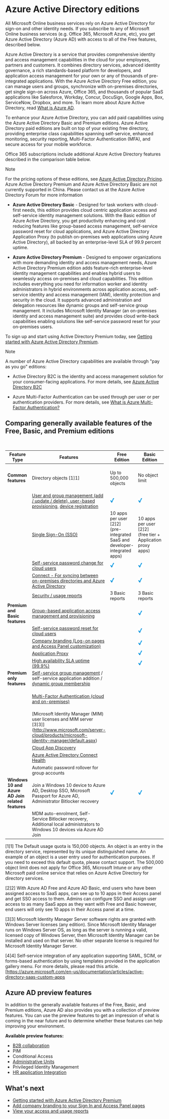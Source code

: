 <properties
    pageTitle="Azure Active Directory editions | Microsoft Azure"
    description="A topic that explains choices for free and paid editions of Azure Active Directory.Azure Active Directory Basic is the free edition and Azure Active Directory Premium is the paid edition."
    services="active-directory"
    documentationCenter=""
    authors="MarkusVi"
    manager="stevenpo"
    editor=""/>

<tags
    ms.service="active-directory"
    ms.workload="identity"
    ms.tgt_pltfrm="na"
    ms.devlang="na"
    ms.topic="article"
    ms.date="01/29/2016"
    ms.author="markvi"/>

# Azure Active Directory editions
All Microsoft Online business services rely on Azure Active Directory for sign-on and other identity needs. If you subscribe to any of Microsoft Online business services (e.g. Office 365, Microsoft Azure, etc), you get Azure Active Directory (Azure AD) with access to all of the Free features, described below.  

Azure Active Directory is a service that provides comprehensive identity and access management capabilities in the cloud for your employees, partners and customers. It combines directory services, advanced identity governance, a rich standards-based platform for developers, and application access management for your own or any of thousands of pre-integrated applications. With the Azure Active Directory Free edition, you can manage users and groups, synchronize with on-premises directories, get single sign-on across Azure, Office 365, and thousands of popular SaaS applications like Salesforce, Workday, Concur, DocuSign, Google Apps, Box, ServiceNow, Dropbox, and more. To learn more about Azure Active Directory, read [What is Azure AD](active-directory-whatis.md).

To enhance your Azure Active Directory, you can add paid capabilities using the Azure Active Directory Basic and Premium editions. Azure Active Directory paid editions are built on top of your existing free directory, providing enterprise class capabilities spanning self-service, enhanced monitoring, security reporting, Multi-Factor Authentication (MFA), and secure access for your mobile workforce.

Office 365 subscriptions include additional Azure Active Directory features described in the comparison table below. 

> [!NOTE]
> For the pricing options of these editions, see [Azure Active Directory Pricing](https://azure.microsoft.com/pricing/details/active-directory/). <br>Azure Active Directory Premium and Azure Active Directory Basic are not currently supported in China. Please contact us at the Azure Active Directory Forum for more information
> 
> 
* **Azure Active Directory Basic** - Designed for task workers with cloud-first needs, this edition provides cloud centric application access and self-service identity management solutions. With the Basic edition of Azure Active Directory, you get productivity enhancing and cost reducing features like group-based access management, self-service password reset for cloud applications, and Azure Active Directory Application Proxy (to publish on-premises web applications using Azure Active Directory), all backed by an enterprise-level SLA of 99.9 percent uptime.

* **Azure Active Directory Premium** - Designed to empower organizations with more demanding identity and access management needs, Azure Active Directory Premium edition adds feature-rich enterprise-level identity management capabilities and enables hybrid users to seamlessly access on-premises and cloud capabilities. This edition includes everything you need for information worker and identity administrators in hybrid environments across application access, self-service identity and access management (IAM), identity protection and security in the cloud. It supports advanced administration and delegation resources like dynamic groups and self-service group management. It includes Microsoft Identity Manager (an on-premises identity and access management suite) and provides cloud write-back capabilities enabling solutions like self-service password reset for your on-premises users. 


To sign up and start using Active Directory Premium today, see [Getting started with Azure Active Directory Premium](active-directory-get-started-premium.md).

> [!NOTE]
> A number of Azure Active Directory capabilities are available through "pay as you go" editions:
> 
> * Active Directory B2C is the identity and access management solution for your consumer-facing applications. For more details, see [Azure Active Directory B2C](https://azure.microsoft.com/documentation/services/active-directory-b2c/)
> 
> * Azure Multi-Factor Authentication can be used through per user or per authentication providers. For more details, see [What is Azure Multi-Factor Authentication?](multi-factor-authentication.md) 
> 
> 
> 
## Comparing generally available features of the Free, Basic, and Premium editions
<br>

| Feature Type | Features | Free Edition | Basic Edition | Premium Edition | Office 365 Apps Only |
| --- | --- | --- | --- | --- | --- |
| **Common features** |Directory objects [1]1] |Up to 500,000 objects |No object limit |No object limit |No object limit for Office 365 user accounts |
|  |[User and group management (add / update / delete), user-based provisioning](active-directory-administer.md), [device registration](active-directory-conditional-access-device-registration-overview.md) |![Check][12] |![Check][12] |![Check][12] |![Check][12] |
|  |[Single Sign-On (SSO)](active-directory-enable-sso-scenario.md) |10 apps per user [2]2] <br>(pre-integrated SaaS and developer-integrated apps) |10 apps per user [2]2] <br>(free tier + Application proxy apps) |No Limit [4]4] <br> (free, Basic tiers +Self-Service App Integration templates) |10 apps per user [2]2] <br> (pre-integrated SaaS and developer-integrated apps) |
|  |[Self-service password change for cloud users](active-directory-passwords-update-your-own-password.md) |![Check][12] |![Check][12] |![Check][12] |![Check][12] |
|  |[Connect - For syncing between on-premises directories and Azure Active Directory](active-directory-aadconnect.md) |![Check][12] |![Check][12] |![Check][12] |![Check][12] |
|  |[Security / usage reports](active-directory-view-access-usage-reports.md) |3 Basic reports |3 Basic reports |Advanced reports |3 Basic reports |
| **Premium and Basic features** |[Group-based application access management and provisioning](active-directory-accessmanagement-group-saasapps.md) | |![Check][12] |![Check][12] | |
|  |[Self-service password reset for cloud users](active-directory-passwords.md) | |![Check][12] |![Check][12] |![Check][12] |
|  |[Company branding (Log-on pages and Access Panel customization)](active-directory-add-company-branding.md) | |![Check][12] |![Check][12] |![Check][12] |
|  |[Application Proxy](active-directory-application-proxy-get-started.md) | |![Check][12] |![Check][12] | |
|  |[High availability SLA uptime (99.9%)](https://azure.microsoft.com/support/legal/sla/) | |![Check][12] |![Check][12] |![Check][12] |
| **Premium only features** |[Self-service group management](active-directory-accessmanagement-self-service-group-management.md) / self-service application addition / [dynamic group membership](https://channel9.msdn.com/Series/Azure-Active-Directory-Videos-Demos/Azure-AD--Introduction-to-Dynamic-Memberships-for-Groups) | | |![Check][12] | |
|  |[Multi-Factor Authentication (cloud and on-premises)](multi-factor-authentication.md) | | |![Check][12] |Limited cloud-only for Office 365 Apps |
|  |[Microsoft Identity Manager (MIM) user licenses and MIM server [3]3]](http://www.microsoft.com/server-cloud/products/microsoft-identity-manager/default.aspx) | | |![Check][12] | |
|  |[Cloud App Discovery](active-directory-cloudappdiscovery-whatis.md) | | |![Check][12] | |
|  |[Azure Active Directory Connect Health](active-directory-aadconnect-health.md) | | |![Check][12] | |
|  |Automatic password rollover for group accounts | | |![Check][12] | |
| **Windows 10 and Azure AD Join related features** |Join a Windows 10 device to Azure AD, Desktop SSO, Microsoft Passport for Azure AD, Administrator Bitlocker recovery |![Check][12] |![Check][12] |![Check][12] |![Check][12] |
|  |MDM auto-enrolment,  Self-Service Bitlocker recovery, Additional  local administrators to Windows 10 devices via Azure AD Join | | |![Check][12] | |

[1]1] The Default usage quota is 150,000 objects. An object is an entry in the directory service, represented by its unique distinguished name. An example of an object is a user entry used for authentication purposes. If you need to exceed this default quota, please contact support. The 500,000 object limit does not apply for Office 365, Microsoft Intune or any other Microsoft paid online service that relies on Azure Active Directory for directory services.

[2]2] With Azure AD Free and Azure AD Basic, end users who have been assigned access to SaaS apps, can see up to 10 apps in their Access panel and get SSO access to them. Admins can configure SSO and assign user access to as many SaaS apps as they want with Free and Basic however, end users will only see 10 apps in their Access panel at a time.

[3]3] Microsoft Identity Manager Server software rights are granted with Windows Server licenses (any edition). Since Microsoft Identity Manager runs on Windows Server OS, as long as the server is running a valid, licensed copy of Windows Server, then Microsoft Identity Manager can be installed and used on that server. No other separate license is required for Microsoft Identity Manager Server.

[4]4] Self-service integration of any application supporting SAML, SCIM, or forms-based authentication by using templates provided in the application gallery menu. For more details, please read this article. [https://azure.microsoft.com/en-us/documentation/articles/active-directory-saas-custom-apps

## Azure AD preview features
In addition to the generally available features of the Free, Basic, and Premium editions, Azure AD also provides you with a collection of preview features. You can use the preview features to get an impression of what is coming in the near future and to determine whether these features can help improving your environment. 

**Available preview features:**

* [B2B collaboration](active-directory-b2b-collaboration-overview.md)
* PIM
* Conditional Access
* [Administrative Units](active-directory-administrative-units-management.md)
* Privileged Identity Management
* [HR application Integration](active-directory-saas-workday-inbound-tutorial.md)

## What's next
* [Getting started with Azure Active Directory Premium](active-directory-get-started-premium.md)
* [Add company branding to your Sign In and Access Panel pages](active-directory-add-company-branding.md)
* [View your access and usage reports](active-directory-view-access-usage-reports.md)

<!--Image references-->

[12]: ./media/active-directory-editions/ic195031.png
